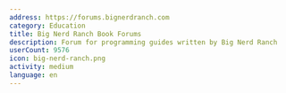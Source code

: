 ```yaml
---
address: https://forums.bignerdranch.com
category: Education
title: Big Nerd Ranch Book Forums
description: Forum for programming guides written by Big Nerd Ranch
userCount: 9576
icon: big-nerd-ranch.png
activity: medium
language: en
---
```

